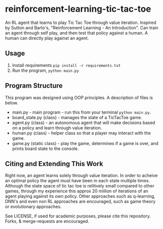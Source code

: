# reinforcement-learning-tic-tac-toe
An RL agent that learns to play Tic Tac Toe through value iteration. Inspired by Sutton and Barto's, "Reinforcement Learning - An Introduction". Can train an agent through self play, and then test that policy against a human. A human can directly play against an agent.

## Usage
1. Install requirements `pip install -r requirements.txt`
2. Run the program, `python main.py`

## Program Structure
This program was designed using OOP principles. A description of files is below.
- main.py - main program - run this from your terminal `python main.py`.
- board_state.py (class) - manages the state of a TicTacToe game.
- agent.py (class) - an autonomous agent that will make decisions based on a policy and learn through value iteration.
- human.py (class) - helper class so that a player may interact with the game.
- game.py (static class) - play the game, determines if a game is over, and prints board state to the console.

## Citing and Extending This Work
Right now, an agent learns solely through value iteration. In order to acheive an optimal policy the agent must have been in each state multiple times. Although the state space of tic tac toe is relitively small compared to other games, through my experience this approx 20 million of iterations of an agent playing against its own policy. Other approaches such as q-learning, DNN's and even non RL approaches are encouraged, such as game theory or evolutionary approaches.

See LICENSE, if used for academic purposes, please cite this repository. Forks, & merge-requests are encouraged.
